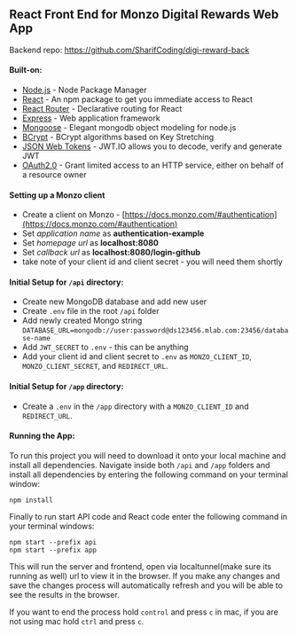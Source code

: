 ## React Front End for Monzo Digital Rewards Web App

Backend repo: https://github.com/SharifCoding/digi-reward-back

#### Built-on:
- [Node.js](https://nodejs.org/en/) - Node Package Manager
- [React](https://facebook.github.io/react/) - An npm package to get you immediate access to React
- [React Router](https://reacttraining.com/react-router/) - Declarative routing for React
- [Express](http://expressjs.com/) - Web application framework
- [Mongoose](http://mongoosejs.com/) - Elegant mongodb object modeling for node.js
- [BCrypt](https://www.npmjs.com/package/bcrypt) - BCrypt algorithms based on Key Stretching
- [JSON Web Tokens](https://jwt.io/) - JWT.IO allows you to decode, verify and generate JWT
- [OAuth2.0](https://auth0.com/) - Grant limited access to an HTTP service, either on behalf of a resource owner

#### Setting up a Monzo client
- Create a client on Monzo - [https://docs.monzo.com/#authentication](https://docs.monzo.com/#authentication)
- Set *application name* as **authentication-example**
- Set *homepage url* as **localhost:8080**
- Set *callback url* as **localhost:8080/login-github**
- take note of your client id and client secret - you will need them shortly

#### Initial Setup for `/api` directory:
- Create new MongoDB database and add new user
- Create `.env` file in the root `/api` folder
- Add newly created Mongo string `DATABASE_URL=mongodb://user:password@ds123456.mlab.com:23456/database-name`
- Add `JWT_SECRET` to `.env` - this can be anything
- Add your client id and client secret to `.env` as `MONZO_CLIENT_ID`, `MONZO_CLIENT_SECRET`, and `REDIRECT_URL`.

#### Initial Setup for `/app` directory:
- Create a `.env` in the `/app` directory with a `MONZO_CLIENT_ID` and `REDIRECT_URL`.

#### Running the App:
To run this project you will need to download it onto your local machine and install all dependencies.
Navigate inside both `/api` and `/app` folders and install all dependencies by entering the following command on your terminal window:
```
npm install
```
Finally to run start API code and React code enter the following command in your terminal windows:
```
npm start --prefix api
npm start --prefix app
```
This will run the server and frontend, open via localtunnel(make sure its running as well) url to view it in the browser. If you make any changes and save the changes process will automatically refresh and you will be able to see the results in the browser.

If you want to end the process hold `control` and press `c` in mac, if you are not using mac hold `ctrl` and press `c`.
